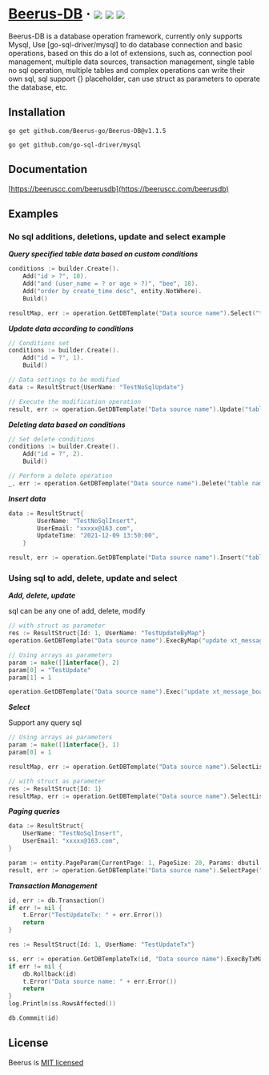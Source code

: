 <h1> 
    <a href="https://beeruscc.com">Beerus-DB</a> ·
    <img src="https://img.shields.io/badge/licenes-MIT-brightgreen.svg"/> 
    <img src="https://img.shields.io/badge/golang-1.17.3-brightgreen.svg"/> 
    <img src="https://img.shields.io/badge/release-tags-brightgreen.svg"/>
</h1>

Beerus-DB is a database operation framework, currently only supports Mysql,
Use [go-sql-driver/mysql] to do database connection and basic operations, 
based on this do a lot of extensions, such as, connection pool management, 
multiple data sources, transaction management, single table no sql operation, 
multiple tables and complex operations can write their own sql, sql support {} placeholder, 
can use struct as parameters to operate the database, etc.

## Installation

```shell
go get github.com/Beerus-go/Beerus-DB@v1.1.5

go get github.com/go-sql-driver/mysql
```

## Documentation

[https://beeruscc.com/beerusdb](https://beeruscc.com/beerusdb)

## Examples

###  No sql additions, deletions, update and select example

***Query specified table data based on custom conditions***
```go
conditions := builder.Create().
	Add("id > ?", 10).
	Add("and (user_name = ? or age > ?)", "bee", 18).
	Add("order by create_time desc", entity.NotWhere).
	Build()

resultMap, err := operation.GetDBTemplate("Data source name").Select("table name", conditions)
```

***Update data according to conditions***

```go
// Conditions set
conditions := builder.Create().
	Add("id = ?", 1).
	Build()

// Data settings to be modified
data := ResultStruct{UserName: "TestNoSqlUpdate"}

// Execute the modification operation
result, err := operation.GetDBTemplate("Data source name").Update("table name", dbutil.StructToMapIgnore(&data, true),conditions)

```

***Deleting data based on conditions***
```go
// Set delete conditions
conditions := builder.Create().
	Add("id = ?", 2).
	Build()

// Perform a delete operation
_, err := operation.GetDBTemplate("Data source name").Delete("table name", conditions)
```

***Insert data***

```go
data := ResultStruct{
		UserName: "TestNoSqlInsert",
		UserEmail: "xxxxx@163.com",
		UpdateTime: "2021-12-09 13:50:00",
	}

result, err := operation.GetDBTemplate("Data source name").Insert("table name", dbutil.StructToMapIgnore(&data, true))

```

### Using sql to add, delete, update and select

***Add, delete, update***

sql can be any one of add, delete, modify
```go
// with struct as parameter
res := ResultStruct{Id: 1, UserName: "TestUpdateByMap"}
operation.GetDBTemplate("Data source name").ExecByMap("update xt_message_board set user_name = {user_name} where id = {id}", dbutil.StructToMap(&res))

// Using arrays as parameters
param := make([]interface{}, 2)
param[0] = "TestUpdate"
param[1] = 1

operation.GetDBTemplate("Data source name").Exec("update xt_message_board set user_name = ? where id = ?", param)

```

***Select***

Support any query sql
```go
// Using arrays as parameters
param := make([]interface{}, 1)
param[0] = 1

resultMap, err := operation.GetDBTemplate("Data source name").SelectList("select * from xt_message_board where id = ?", param)

// with struct as parameter
res := ResultStruct{Id: 1}
resultMap, err := operation.GetDBTemplate("Data source name").SelectListByMap("select * from xt_message_board where id < {id}", dbutil.StructToMap(&res))
```

***Paging queries***

```go
data := ResultStruct{
    UserName: "TestNoSqlInsert",
    UserEmail: "xxxxx@163.com",
}

param := entity.PageParam{CurrentPage: 1, PageSize: 20, Params: dbutil.StructToMap(&data)}
result, err := operation.GetDBTemplate("Data source name").SelectPage("select * from xt_message_board where user_name = {user_name} and user_email = {user_email}", param)
```

***Transaction Management***

```go
id, err := db.Transaction()
if err != nil {
    t.Error("TestUpdateTx: " + err.Error())
    return
}

res := ResultStruct{Id: 1, UserName: "TestUpdateTx"}

ss, err := operation.GetDBTemplateTx(id, "Data source name").ExecByTxMap("update xt_message_board set user_name = {user_name} where id = {id}", dbutil.StructToMap(&res))
if err != nil {
    db.Rollback(id)
    t.Error("Data source name: " + err.Error())
    return
}
log.Println(ss.RowsAffected())

db.Commmit(id)
```

## License

Beerus is [MIT licensed](https://github.com/yuyenews/Beerus-DB/blob/master/LICENSE)
